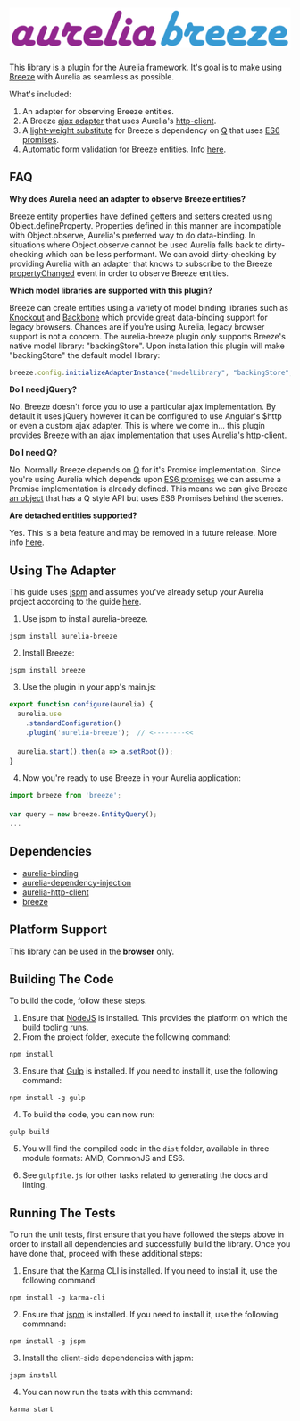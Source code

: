 # ![aurelia-breeze](aurelia-breeze.png)

This library is a plugin for the [Aurelia](http://www.aurelia.io/) framework.  It's goal is to make using [Breeze](http://www.getbreezenow.com/breezejs) with Aurelia as seamless as possible.

What's included:

1. An adapter for observing Breeze entities.
2. A Breeze [ajax adapter](http://www.getbreezenow.com/documentation/controlling-ajax) that uses Aurelia's [http-client](https://github.com/aurelia/http-client).
3. A [light-weight substitute](https://github.com/jdanyow/aurelia-breeze/blob/master/src/promise-adapter.js) for Breeze's dependency on [Q](https://github.com/kriskowal/q) that uses [ES6 promises](https://developer.mozilla.org/en-US/docs/Web/JavaScript/Reference/Global_Objects/Promise).
4. Automatic form validation for Breeze entities.  Info [here](http://www.danyow.net/form-validation-with-breeze-and-aurelia/).


## FAQ

**Why does Aurelia need an adapter to observe Breeze entities?**

Breeze entity properties have defined getters and setters created using Object.defineProperty.  Properties defined in this manner are incompatible with Object.observe, Aurelia's preferred way to do data-binding.  In situations where Object.observe cannot be used Aurelia falls back to dirty-checking which can be less performant.  We can avoid dirty-checking by providing Aurelia with an adapter that knows to subscribe to the Breeze [propertyChanged](http://www.breezejs.com/sites/all/apidocs/classes/EntityAspect.html#event_propertyChanged) event in order to observe Breeze entities.

**Which model libraries are supported with this plugin?**

Breeze can create entities using a variety of model binding libraries such as [Knockout](http://knockoutjs.com/) and [Backbone](http://backbonejs.org/) which provide great data-binding support for legacy browsers.  Chances are if you're using Aurelia, legacy browser support is not a concern.  The aurelia-breeze plugin only supports Breeze's native model library: "backingStore".  Upon installation this plugin will make "backingStore" the default model library:
```javascript
breeze.config.initializeAdapterInstance("modelLibrary", "backingStore", true);
```

**Do I need jQuery?**

No.  Breeze doesn't force you to use a particular ajax implementation.  By default it uses jQuery however it can be configured to use Angular's $http or even a custom ajax adapter.  This is where we come in... this plugin provides Breeze with an ajax implementation that uses Aurelia's http-client.

**Do I need Q?**

No.  Normally Breeze depends on [Q](https://github.com/kriskowal/q) for it's Promise implementation.  Since you're using Aurelia which depends upon [ES6 promises](https://developer.mozilla.org/en-US/docs/Web/JavaScript/Reference/Global_Objects/Promise) we can assume a Promise implementation is already defined.  This means we can give Breeze [an object](https://github.com/jdanyow/aurelia-breeze/blob/master/src/promise-adapter.js) that has a Q style API but uses ES6 Promises behind the scenes.

**Are detached entities supported?**

Yes.  This is a beta feature and may be removed in a future release.  More info [here](https://github.com/jdanyow/aurelia-breeze/issues/7).

## Using The Adapter

This guide uses [jspm](http://jspm.io/) and assumes you've already setup your Aurelia project according to the guide [here](http://aurelia.io/get-started.html).

1. Use jspm to install aurelia-breeze.

  ```shell
  jspm install aurelia-breeze
  ```
2. Install Breeze:

  ```shell
  jspm install breeze
  ```
3. Use the plugin in your app's main.js:

  ```javascript
  export function configure(aurelia) {
    aurelia.use
      .standardConfiguration()
      .plugin('aurelia-breeze');  // <--------<<

    aurelia.start().then(a => a.setRoot());
  }
  ```
4. Now you're ready to use Breeze in your Aurelia application:

  ```javascript
  import breeze from 'breeze';

  var query = new breeze.EntityQuery();
  ...
  ```

## Dependencies

* [aurelia-binding](https://github.com/aurelia/binding)
* [aurelia-dependency-injection](https://github.com/aurelia/dependency-injection)
* [aurelia-http-client](https://github.com/aurelia/http-client)
* [breeze](http://www.getbreezenow.com/breezejs)

## Platform Support

This library can be used in the **browser** only.

## Building The Code

To build the code, follow these steps.

1. Ensure that [NodeJS](http://nodejs.org/) is installed. This provides the platform on which the build tooling runs.
2. From the project folder, execute the following command:

  ```shell
  npm install
  ```
3. Ensure that [Gulp](http://gulpjs.com/) is installed. If you need to install it, use the following command:

  ```shell
  npm install -g gulp
  ```
4. To build the code, you can now run:

  ```shell
  gulp build
  ```
5. You will find the compiled code in the `dist` folder, available in three module formats: AMD, CommonJS and ES6.

6. See `gulpfile.js` for other tasks related to generating the docs and linting.

## Running The Tests

To run the unit tests, first ensure that you have followed the steps above in order to install all dependencies and successfully build the library. Once you have done that, proceed with these additional steps:

1. Ensure that the [Karma](http://karma-runner.github.io/) CLI is installed. If you need to install it, use the following command:

  ```shell
  npm install -g karma-cli
  ```
2. Ensure that [jspm](http://jspm.io/) is installed. If you need to install it, use the following commnand:

  ```shell
  npm install -g jspm
  ```
3. Install the client-side dependencies with jspm:

  ```shell
  jspm install
  ```
4. You can now run the tests with this command:

  ```shell
  karma start
  ```
